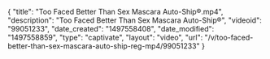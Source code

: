 {
    "title": "Too Faced Better Than Sex Mascara Auto-Ship&reg;.mp4",
    "description": "Too Faced Better Than Sex Mascara Auto-Ship&reg;",
    "videoid": "99051233",
    "date_created": "1497558408",
    "date_modified": "1497558859",
    "type": "captivate",
    "layout": "video",
    "url": "\/v\/too-faced-better-than-sex-mascara-auto-ship-reg-mp4\/99051233"
}